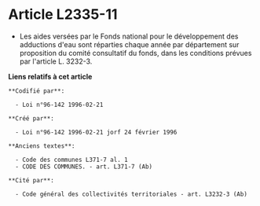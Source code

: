 # Article L2335-11

- Les aides versées par le Fonds national pour le développement des adductions d'eau sont réparties chaque année par
département sur proposition du comité consultatif du fonds, dans les conditions prévues par l'article L. 3232-3.

**Liens relatifs à cet article**

	**Codifié par**:

	  - Loi n°96-142 1996-02-21

	**Créé par**:

	  - Loi n°96-142 1996-02-21 jorf 24 février 1996

	**Anciens textes**:

	  - Code des communes L371-7 al. 1
	  - CODE DES COMMUNES. - art. L371-7 (Ab)

	**Cité par**:

	  - Code général des collectivités territoriales - art. L3232-3 (Ab)
